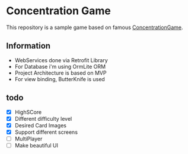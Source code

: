 # Concentration Game

This repository is a sample game based on famous [ConcentrationGame](https://en.wikipedia.org/wiki/Concentration_(game)).

## Information
- WebServices done via Retrofit Library
- For Database i'm using OrmLite ORM
- Project Architecture is based on MVP
- For view binding, ButterKnife is used

## todo
- [x] HighSCore
- [x] Different difficulty level
- [x] Desired Card Images
- [x] Support different screens
- [ ] MultiPlayer
- [ ] Make beautiful UI
